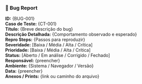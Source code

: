### 🐞 Bug Report
**ID:** {BUG-001}  
**Caso de Teste:** {CT-001}  
**Título:** {Breve descrição do bug}  
**Descrição Detalhada:** {Comportamento observado e esperado}  
**Repro Steps:** {Passos para reproduzir}  
**Severidade:** [Baixa / Média / Alta / Crítica]  
**Prioridade:** [Baixa / Média / Alta / Crítica]  
**Status:** [Aberto / Em análise / Corrigido / Fechado]  
**Responsável:** {preencher}  
**Ambiente:** {Sistema / Navegador / Versão}  
**Data:** {preencher}  
**Anexos / Prints:** {link ou caminho do arquivo}  
